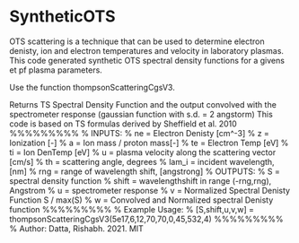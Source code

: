 # SyntheticOTS
OTS scattering is a technique that can be used to determine electron denisty, ion and electron temperatures and velocity in laboratory plasmas. This code generated synthetic OTS spectral density functions for a givens et pf plasma parameters.

Use the function thompsonScatteringCgsV3.

Returns TS Spectral Density Function and the output convolved with the
spectrometer response (gaussian function with s.d. = 2 angstorm)
This code is based on TS formulas derived by Sheffield et al. 2010 
%%%%%%%%%
% INPUTS:
% ne = Electron Denisty [cm^-3]
% z = Ionization [-]
% a = Ion mass / proton mass[-]
% te = Electron Temp [eV]
% ti = Ion DenTemp [eV]
% u = plasma velocity along the scattering vector [cm/s]
% th = scattering angle, degrees
% lam_i = incident wavelength, [nm]
% rng = range of wavelength shift, [angstrong]
% OUTPUTS:
% S = spectral density function
% shift = wavelengthshift in range (-rng,rng), Angstrom
% u = spectrometer response
% v = Normalized Spectral Denisty Function S / max(S)
% w = Convolved and Normalized spectral Denisty function
%%%%%%%%%
% Example Usage:
% [S,shift,u,v,w] = thompsonScatteringCgsV3(5e17,6,12,70,70,0,45,532,4)
%%%%%%%%%
% Author: Datta, Rishabh. 2021. MIT 
